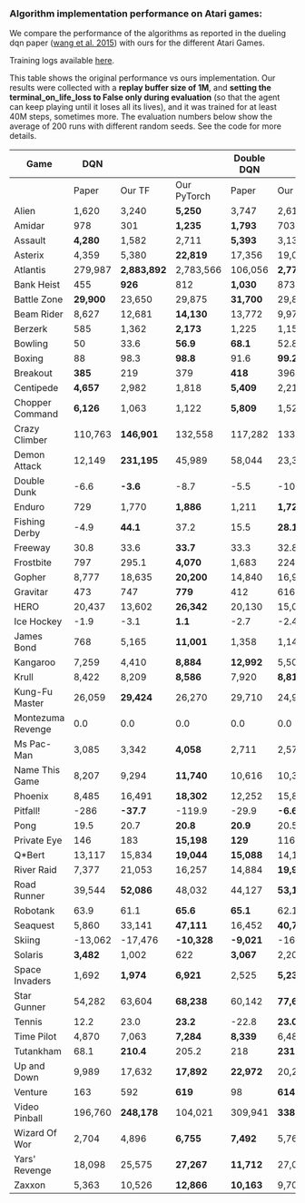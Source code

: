 ### Algorithm implementation performance on Atari games:
We compare the performance of the algorithms as reported in the dueling dqn paper ([wang et al. 2015](https://arxiv.org/pdf/1511.06581.pdf)) with ours for the different Atari Games.

Training logs available [here](https://tensorboard.dev/experiment/XzlbZcmoQkCeVPppg7BR7g).

This table shows the original performance vs ours implementation. Our results were collected with a **replay 
buffer size of 1M**, and **setting the terminal_on_life_loss to False only during evaluation** (so that the agent 
can keep playing until it loses all its lives), and it was trained for at least 40M steps, sometimes more.
The evaluation numbers below show the average of 200 runs with different random seeds. See the code for more
details.

|Game             |DQN       |             |           |Double DQN|             |           | Dueling DQN |               | |
|-----------------|----------|-------------|-----------|----------|-------------|-----------|-------------|---------------|-|
|                 |Paper     |Our TF       |Our PyTorch|Paper     |Our TF       |Our PyTorch| Paper       | Our TF     |Our PyTorch|
|Alien            |1,620     |3,240        |**5,250**  |3,747     |2,618        |**4,195**  | **4,461**   | 2,281         | |
|Amidar           |978       |301          |**1,235**  |**1,793** |703          |609        | **2,354**   | 527           ||
|Assault          |**4,280** |1,582        |2,711      |**5,393** |3,132        |2,767      | **4,621**   | 2,432         ||
|Asterix          |4,359     |5,380        |**22,819** |17,356    |19,031       |**21,592** | **28,188**  | 5,297         ||
|Atlantis         |279,987   |**2,883,892**|2,783,566  |106,056   |**2,774,910**|2,766,828  | 382,572     | **2,681,685** ||
|Bank Heist       |455       |**926**      |812        |**1,030** |873          |777        | **1,611**   | 976           ||
|Battle Zone      |**29,900**|23,650       |29,875     |**31,700**|29,820       |28,320     | **37,150**  | 34,385        ||
|Beam Rider       |8,627     |12,681       |**14,130** |13,772    |9,978        |**16,300** | **12,164**  | 8,607         ||
|Berzerk          |585       |1,362        |**2,173**  |1,225     |1,157        |**1,406**  | **1,472**   | 1,182         ||
|Bowling          |50        |33.6         |**56.9**   |**68.1**  |52.8         |28.2       | **65.5**    | 29.3          ||
|Boxing           |88        |98.3         |**98.8**   |91.6      |**99.2**     |98.6       | **99.4**    | 99.1          ||
|Breakout         |**385**   |219          |379        |**418**   |396          |398        | 345         | **402**       ||
|Centipede        |**4,657** |2,982        |1,818      |**5,409** |2,211        |2,030      | **7,561**   | 2,516         ||
|Chopper Command  |**6,126** |1,063        |1,122      |**5,809** |1,525        |1,111      | **11,215**  | 1,396         ||
|Crazy Climber    |110,763   |**146,901**  |132,558    |117,282   |133,573      |**136,669**| **143,570** | 142,660       ||
|Demon Attack     |12,149    |**231,195**  |45,989     |58,044    |23,389       |**163,432**| 60,813      | **266,976**   ||
|Double Dunk      |-6.6      |**-3.6**     |-8.7       |-5.5      |-10.2        |4.9        | 0.1         | **0.5**       ||
|Enduro           |729       |1,770        |**1,886**  |1,211     |**1,728**    |1,643      | **2,258**   | 1,829         ||
|Fishing Derby    |-4.9      |**44.1**     |37.2       |15.5      |**28.1**     |14.07      | **46.4**    | 18.0          ||
|Freeway          |30.8      |33.6         |**33.7**   |33.3      |32.8         |**33.5**   | 0.0         | **33.1**      ||
|Frostbite        |797       |295.1        |**4,070**  |1,683     |224.1        |**3,613**  | **4,672**   | 1,498         ||
|Gopher           |8,777     |18,635       |**20,200** |14,840    |16,954       |**17,948** | 15,718      | **18,982**    ||
|Gravitar         |473       |747          |**779**    |412       |616          |**873**    | 588         | **715**       ||
|HERO             |20,437    |13,602       |**26,342** |20,130    |15,039       |**21,044** | **20,818**  | 14,652        ||
|Ice Hockey       |-1.9      |-3.1         |**1.1**    |-2.7      |-2.4         |**0.9**    | **0.5**     | -2.8          ||
|James Bond       |768       |5,165        |**11,001** |1,358     |1,143        |**5,775**  | **1,312**   | 1,131         ||
|Kangaroo         |7,259     |4,410        |**8,884**  |**12,992**|5,508        |8,960      | **14,854**  | 4,601         ||
|Krull            |8,422     |8,209        |**8,586**  |7,920     |**8,813**    |7,520      | **11,451**  | 8,407         ||
|Kung-Fu Master   |26,059    |**29,424**   |26,270     |29,710    |24,916       |32,916     | 34,294      | **34,698**    ||
|Montezuma Revenge|0.0       |0.0          |0.0        |0.0       |0.0          |0.0        | 0.0         | 0.0           ||
|Ms Pac-Man       |3,085     |3,342        |**4,058**  |2,711     |2,578        |**2,767**  | **6,283**   | 3,132         ||
|Name This Game   |8,207     |9,294        |**11,740** |10,616    |10,313       |**11,736** | **11,971**  | 9,315         ||
|Phoenix          |8,485     |16,491       |**18,302** |12,252    |15,866       |**23,603** | **23,092**  | 9,178         ||
|Pitfall!         |-286      |**-37.7**    |-119.9     |-29.9     |**-6.6**     |**-6.6**   | **0.0**     | -88.4         ||
|Pong             |19.5      |20.7         |**20.8**   |**20.9**  |20.5         |20.8       | **21.0**    | 20.7          ||
|Private Eye      |146       |183          |**15,198** |**129**   |116          |**199**    | 103         | **129**       ||
|Q*Bert           |13,117    |15,834       |**19,044** |**15,088**|14,100       |**21,015** | **19,220**  | 14,548        ||
|River Raid       |7,377     |21,053       |16,257     |14,884    |**19,931**   |13,339     | **21,162**  | 19,061        ||
|Road Runner      |39,544    |**52,086**   |48,032     |44,127    |**53,132**   |49,577     | **69,524**  | 52,061        ||
|Robotank         |63.9      |61.1         |**65.6**   |**65.1**  |62.1         | | **65.3**    | 62.0          ||
|Seaquest         |5,860     |33,141       |**47,111** |16,452    |**40,700**   |36,472     | **50,254**  | 24,952        ||
|Skiing           |-13,062   |-17,476      |**-10,328**|**-9,021**|-16,244      |-12,916    | **-8,857**  | -29,975       ||
|Solaris          |**3,482** |1,002        |622        |**3,067** |2,201        | | **2,250**   | 1,743         ||
|Space Invaders   |1,692     |**1,974**    |**6,921**  |2,525     |**5,239**    | | **6,427**   | 1,836         ||
|Star Gunner      |54,282    |63,604       |**68,238** |60,142    |**77,646**   | | **89,238**  | 67,645        ||
|Tennis           |12.2      |23.0         |**23.2**   |-22.8     |**23.0**     | | 5.1         | **21,2**      ||
|Time Pilot       |4,870     |7,063        |**7,284**  |**8,339** |6,485        | | **11,666**  | 6,745         ||
|Tutankham        |68.1      |**210.4**    |205.2      |218       |**231**      | | 211         | **223**       ||
|Up and Down      |9,989     |17,632       |**17,892** |**22,972**|20,235       | | **44,939**  | 24,880        ||
|Venture          |163       |592          |**619**    |98        |**614**      | | 497         | **1,092**     ||
|Video Pinball    |196,760   |**248,178**  |104,021    |309,941   |**338,382**  | | 98,209      | **284,487**   ||
|Wizard Of Wor    |2,704     |4,896        |**6,755**  |**7,492** |5,769        | | **7,855**   | 4,224         ||
|Yars' Revenge    |18,098    |25,575       |**27,267** |**11,712**|27,087       | | **49,622**  | 26,072        ||
|Zaxxon           |5,363     |10,526       |**12,866** |**10,163**|9,706        | | **12,944**  | 10,925        ||

